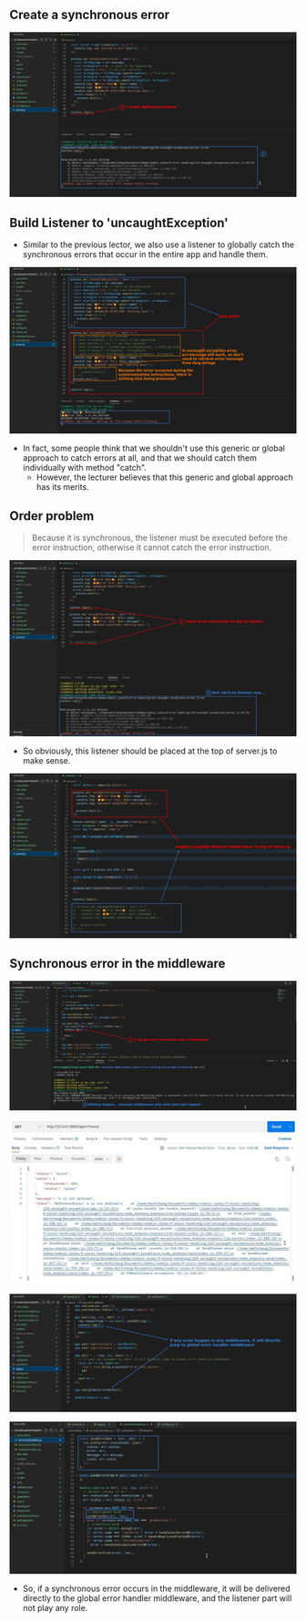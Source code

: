 ## **Create a synchronous error**

![Alt create a synchronous error](pic/01.jpg)

## **Build Listener to 'uncaughtException'**

- Similar to the previous lector, we also use a listener to globally catch the synchronous errors that occur in the entire app and handle them.

![Alt copy paste and modify to build listener for 'uncaughtException'](pic/02.jpg)

- In fact, some people think that we shouldn't use this generic or global approach to catch errors at all, and that we should catch them individually with method "catch".
  - However, the lecturer believes that this generic and global approach has its merits.

## **Order problem**

> Because it is synchronous, the listener must be executed before the error instruction, otherwise it cannot catch the error instruction.

![Alt order problem](pic/03.jpg)

- So obviously, this listener should be placed at the top of server.js to make sense.

![Alt move listener to top place](pic/04.jpg)

## **Synchronous error in the middleware**

![Alt put synchronous error in the middleware](pic/05.jpg)

![Alt send a request](pic/06.jpg)

![Alt it trigger global error handler middleware, not listener](pic/07.jpg)

![Alt error controller](pic/08.jpg)

- So, if a synchronous error occurs in the middleware, it will be delivered directly to the global error handler middleware, and the listener part will not play any role.
